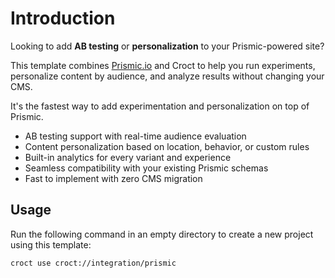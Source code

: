 # Introduction

Looking to add **AB testing** or **personalization** to your Prismic-powered site?

This template combines [Prismic.io](https://prismic.io/?utm_source=croct) and Croct to help you run experiments,
personalize content by audience, and analyze results without changing your CMS.

It's the fastest way to add experimentation and personalization on top of Prismic.

* AB testing support with real-time audience evaluation
* Content personalization based on location, behavior, or custom rules
* Built-in analytics for every variant and experience
* Seamless compatibility with your existing Prismic schemas
* Fast to implement with zero CMS migration

## Usage

Run the following command in an empty directory to create a new project using this template:

```croct-cmd
croct use croct://integration/prismic
```
